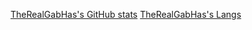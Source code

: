 [TheRealGabHas's GitHub stats](https://github-readme-stats.vercel.app/api?username=TheRealGabHas&theme=dracula)
[TheRealGabHas's Langs](https://github-readme-stats.vercel.app/api/top-langs?username=TheRealGabHas&layout=compact&theme=dracula)
